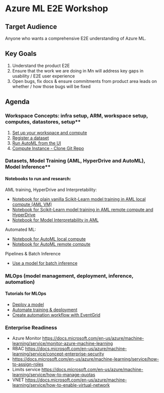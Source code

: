 # Azure ML E2E Workshop

## Target Audience
Anyone who wants a comprehensive E2E understanding of Azure ML.

## Key Goals
1.	Understand the product E2E
2.	Ensure that the work we are doing in Mn will address key gaps in usability / E2E user experience
3.	Open bugs, fix docs & ensure commitments from product area leads on whether / how those bugs will be fixed

## Agenda

### Workspace Concepts: infra setup, ARM, workspace setup, computes, datastores, setup**
1. [Set up your workspace and compute](./1-new-workspace/1-setup-compute.md)
1. [Register a dataset](./1-new-workspace/2-dataset.md)
1. [Run AutoML from the UI](./1-new-workspace/3-automl.md)
1. [Compute Instance - Clone Git Repo](./1-new-workspace/5-clone-git-repo.md)


### Datasets, Model Training (AML, HyperDrive and AutoML), Model Inference**

#### Notebooks to run and research:

AML training, HyperDrive and Interpretability:
- [Notebook for plain vanilla Scikit-Learn model training in AML local compute (AML VM)](./2-training-inference/2.1-aml-training-and-hyperdrive/1-scikit-learn-local-training-on-notebook-plus-aml-ds-and-log/binayclassification-employee-attrition-notebook.ipynb)
- [Notebook for Scikit-Learn model training in AML remote compute and HyperDrive](./2-training-inference/2.1-aml-training-and-hyperdrive/2-scikit-learn-remote-training-on-aml-compute-plus-hyperdrive/binayclassification-employee-attrition-aml-compute-notebook.ipynb) 
- [Notebook for Model Interpretability in AML](./2-training-inference/2.2-aml-interpretability/1-simple-feature-transformations-explain-local.ipynb)

Automated ML:
- [Notebook for AutoML local compute](./2-training-inference/2.1-aml-training-and-hyperdrive/2-scikit-learn-remote-training-on-aml-compute-plus-hyperdrive/binayclassification-employee-attrition-aml-compute-notebook.ipynb)
- [Notebook for AutoML remote compute](./2-training-inference/2.1-aml-training-and-hyperdrive/2-scikit-learn-remote-training-on-aml-compute-plus-hyperdrive/binayclassification-employee-attrition-aml-compute-notebook.ipynb)

Pipelines & Batch Inference
- [Use a model for batch inference](https://github.com/Azure/MachineLearningNotebooks/blob/master/how-to-use-azureml/machine-learning-pipelines/parallel-run/tabular-dataset-inference-iris.ipynb)


### MLOps (model management, deployment, inference, automation)

#### **Tutorials for MLOps**
- [Deploy a model](./3-mlops/deploy-attrition-model.ipynb)
- [Automate training & deployment](./3-mlops/mlopsworkshop.md)
- [Create automation workflow with EventGrid](https://docs.microsoft.com/en-us/azure/machine-learning/how-to-use-event-grid#sample-scenarios)

### Enterprise Readiness
- Azure Monitor https://docs.microsoft.com/en-us/azure/machine-learning/service/monitor-azure-machine-learning
- RBAC https://docs.microsoft.com/en-us/azure/machine-learning/service/concept-enterprise-security
- https://docs.microsoft.com/en-us/azure/machine-learning/service/how-to-assign-roles
- Limits service https://docs.microsoft.com/en-us/azure/machine-learning/service/how-to-manage-quotas
- VNET https://docs.microsoft.com/en-us/azure/machine-learning/service/how-to-enable-virtual-network

